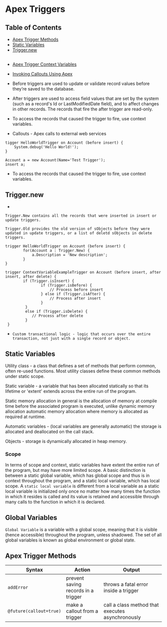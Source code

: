 # Apex Triggers

## Table of Contents  
* [Apex Trigger Methods](#apex-trigger-methods)
* [Static Variables](#static-variables)
* [Trigger.new](#trigger-new)
##

* [Apex Trigger Context Variables](https://developer.salesforce.com/docs/atlas.en-us.apexcode.meta/apexcode/apex_triggers_context_variables.htm)
* [Invoking Callouts Using Apex](https://developer.salesforce.com/docs/atlas.en-us.208.0.apexcode.meta/apexcode/apex_callouts.htm)

* Before triggers are used to update or validate record values before they’re saved to the database.
 * After triggers are used to access field values that are set by the system (such as a record's Id or LastModifiedDate field), and to affect changes in other records. The records that fire the after trigger are read-only.
 * To access the records that caused the trigger to fire, use context variables.
* Callouts - Apex calls to external web services

```apex
tigger HelloWorldTrigger on Account (before insert) {
    System.debug('Hello World!');
}
```

```Apex
Account a = new Account(Name='Test Trigger');
insert a;
```

 * To access the records that caused the trigger to fire, use context variables.  

## Trigger.new
* 



``Trigger.New contains all the records that were inserted in insert or update triggers.``

``Trigger.Old provides the old version of sObjects before they were updated in update triggers, or a list of deletd sObjects in delete triggers.``

```Apex
trigger HelloWorldTrigger on Account (before insert) {
        for(Account a : Trigger.New) {
            a.Description = 'New description';
        }
}
```

````Apex
trigger ContextVariableExampleTrigger on Account (before insert, after insert, after delete) {
        if (Trigger.isInsert) {
                if (Trigger.isBefore) {
                    // Process before insert
                } else if (Trigger.isAfter) {
                    // Process after insert
                }
         } 
         else if (Trigger.isDelete) {
            // Process after delete
         }
 }
````

 * ``Custom transactional logic - logic that occurs over the entire transaction, not just with a single record or object.``


## Static Variables

Utility class - a class that defines a set of methods that perform common, often re-used functions.  Most utility classes define these common methods under static scope.  

Static variable - a variable that has been allocated statically so that its lifetime or 'extent' extends across the entire run of the program.

Static memory allocation in general is the allocation of memory at compile time before the associated program is executed, unlike dynamic memory allocation automatic memory allocation where memory is allocated as required at runtime.

Automatic variables - (local variables are generally automatic) the storage is allocated and deallocated on the call stack.

Objects - storage is dynamically allocated in heap memory.

### Scope

In terms of scope and context, static variables have extent the entire run of the program, but may have more limited scope.  A basic distinction is between a static global variable, which has global scope and thus is in context throughout the program, and a static local variable, which has local scope.  A `static local variable` is different from a local variable as a static local variable is initialized only once no matter how many times the function in which it resides is called and its value is retained and accessible through many calls to the function in which it is declared.

## Global Variables

`Global Variable` is a variable with a global scope, meaning that it is visible (hence accessible) throughout the program, unless shadowed.  The set of all global variables is known as global environment or global state.

## Apex Trigger Methods
| Syntax | Action | Output |
|------|-----|---|
|`addError`| prevent saving records in a trigger | throws a fatal error inside a trigger |
|`@future(callout=true)` | make a callout from a trigger | call a class method that executes asynchronously | 
